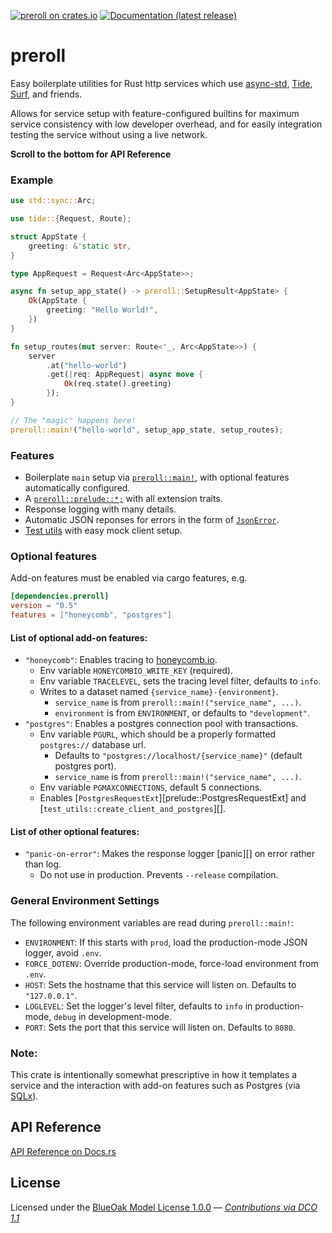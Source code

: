 [![preroll on crates.io](https://img.shields.io/crates/v/preroll)](https://crates.io/crates/preroll) [![Documentation (latest release)](https://docs.rs/preroll/badge.svg)](https://docs.rs/preroll/)

# preroll

Easy boilerplate utilities for Rust http services which use [async-std][], [Tide][], [Surf][], and friends.

Allows for service setup with feature-configured builtins for maximum service consistency with low developer overhead,
and for easily integration testing the service without using a live network.

**Scroll to the bottom for API Reference**

### Example

```rust
use std::sync::Arc;

use tide::{Request, Route};

struct AppState {
    greeting: &'static str,
}

type AppRequest = Request<Arc<AppState>>;

async fn setup_app_state() -> preroll::SetupResult<AppState> {
    Ok(AppState {
        greeting: "Hello World!",
    })
}

fn setup_routes(mut server: Route<'_, Arc<AppState>>) {
    server
        .at("hello-world")
        .get(|req: AppRequest| async move {
            Ok(req.state().greeting)
        });
}

// The "magic" happens here!
preroll::main!("hello-world", setup_app_state, setup_routes);
```

### Features

- Boilerplate `main` setup via [`preroll::main!`][], with optional features automatically configured.
- A [`preroll::prelude::*;`][] with all extension traits.
- Response logging with many details.
- Automatic JSON reponses for errors in the form of [`JsonError`][].
- [Test utils][] with easy mock client setup.

### Optional features
Add-on features must be enabled via cargo features, e.g.

```toml
[dependencies.preroll]
version = "0.5"
features = ["honeycomb", "postgres"]
```

#### List of optional add-on features:
- `"honeycomb"`: Enables tracing to [honeycomb.io].
    - Env variable `HONEYCOMBIO_WRITE_KEY` (required).
    - Env variable `TRACELEVEL`, sets the tracing level filter, defaults to `info`.
    - Writes to a dataset named `{service_name}-{environment}`.
        - `service_name` is from `preroll::main!("service_name", ...)`.
        - `environment` is from `ENVIRONMENT`, or defaults to `"development"`.
- `"postgres"`: Enables a postgres connection pool with transactions.
    - Env variable `PGURL`, which should be a properly formatted `postgres://` database url.
        - Defaults to `"postgres://localhost/{service_name}"` (default postgres port).
        - `service_name` is from `preroll::main!("service_name", ...)`.
    - Env variable `PGMAXCONNECTIONS`, default 5 connections.
    - Enables [`PostgresRequestExt`][prelude::PostgresRequestExt] and [`test_utils::create_client_and_postgres`][].

#### List of other optional features:
- `"panic-on-error"`: Makes the response logger [panic][] on error rather than log.
    - Do not use in production. Prevents `--release` compilation.

### General Environment Settings
The following environment variables are read during `preroll::main!`:
- `ENVIRONMENT`: If this starts with `prod`, load the production-mode JSON logger, avoid `.env`.
- `FORCE_DOTENV`: Override production-mode, force-load environment from `.env`.
- `HOST`: Sets the hostname that this service will listen on. Defaults to `"127.0.0.1"`.
- `LOGLEVEL`: Set the logger's level filter, defaults to `info` in production-mode, `debug` in development-mode.
- `PORT`: Sets the port that this service will listen on. Defaults to `8080`.

### Note:

This crate is intentionally somewhat prescriptive in how it templates a service and the interaction with
add-on features such as Postgres (via [SQLx][]).

[`preroll::main!`]: https://docs.rs/preroll/0.4.1/preroll/macro.main.html
[`preroll::prelude::*;`]: https://docs.rs/preroll/0.4.1/preroll/prelude/index.html
[`JsonError`]: https://docs.rs/preroll/0.4.1/preroll/struct.JsonError.html
[async-std]: https://async.rs/
[honeycomb.io]: https://www.honeycomb.io/
[SQLx]: https://github.com/launchbadge/sqlx#sqlx
[Surf]: https://github.com/http-rs/surf#surf
[Test utils]: https://docs.rs/preroll/0.4.1/preroll/test_utils/index.html
[Tide]: https://github.com/http-rs/tide#tide

## API Reference

[API Reference on Docs.rs](https://docs.rs/preroll/0.5.2/preroll/#modules)

## License

Licensed under the [BlueOak Model License 1.0.0](LICENSE.md) — _[Contributions via DCO 1.1](contributing.md#developers-certificate-of-origin)_

